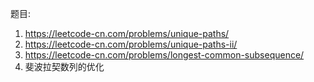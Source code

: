 题目:
1. https://leetcode-cn.com/problems/unique-paths/
2. https://leetcode-cn.com/problems/unique-paths-ii/
3. https://leetcode-cn.com/problems/longest-common-subsequence/
4. 斐波拉契数列的优化